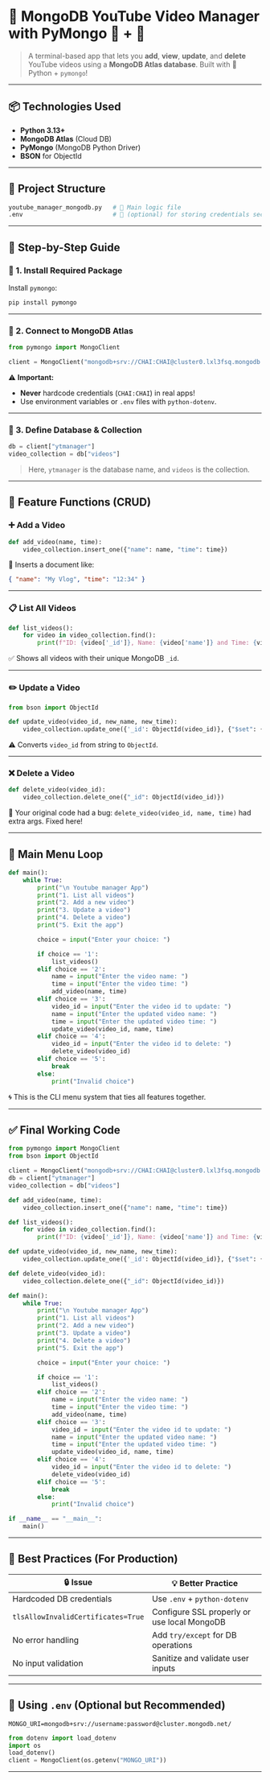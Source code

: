 # 🎥 MongoDB YouTube Video Manager with PyMongo 🐍 + 🍃

> A terminal-based app that lets you **add**, **view**, **update**, and **delete** YouTube videos using a **MongoDB Atlas database**.
> Built with 💖 Python + `pymongo`!

---

## 📦 Technologies Used

* **Python 3.13+**
* **MongoDB Atlas** (Cloud DB)
* **PyMongo** (MongoDB Python Driver)
* **BSON** for ObjectId

---

## 📁 Project Structure

```bash
youtube_manager_mongodb.py   # 🧠 Main logic file
.env                         # 🔐 (optional) for storing credentials securely
```

---

## 🧪 Step-by-Step Guide

### 🔧 1. Install Required Package

Install `pymongo`:

```bash
pip install pymongo
```

---

### 🔗 2. Connect to MongoDB Atlas

```python
from pymongo import MongoClient

client = MongoClient("mongodb+srv://CHAI:CHAI@cluster0.lxl3fsq.mongodb.net/", tlsAllowInvalidCertificates=True)
```

⚠️ **Important:**

* **Never** hardcode credentials (`CHAI:CHAI`) in real apps!
* Use environment variables or `.env` files with `python-dotenv`.

---

### 💾 3. Define Database & Collection

```python
db = client["ytmanager"]
video_collection = db["videos"]
```

> Here, `ytmanager` is the database name, and `videos` is the collection.

---

## 🧠 Feature Functions (CRUD)

### ➕ Add a Video

```python
def add_video(name, time):
    video_collection.insert_one({"name": name, "time": time})
```

📝 Inserts a document like:

```json
{ "name": "My Vlog", "time": "12:34" }
```

---

### 📋 List All Videos

```python
def list_videos():
    for video in video_collection.find():
        print(f"ID: {video['_id']}, Name: {video['name']} and Time: {video['time']}")
```

✅ Shows all videos with their unique MongoDB `_id`.

---

### ✏️ Update a Video

```python
from bson import ObjectId

def update_video(video_id, new_name, new_time):
    video_collection.update_one({'_id': ObjectId(video_id)}, {"$set": {"name": new_name, "time": new_time}})
```

⚠️ Converts `video_id` from string to `ObjectId`.

---

### ❌ Delete a Video

```python
def delete_video(video_id):
    video_collection.delete_one({"_id": ObjectId(video_id)})
```

🚨 Your original code had a bug: `delete_video(video_id, name, time)` had extra args. Fixed here!

---

## 🧪 Main Menu Loop

```python
def main():
    while True:
        print("\n Youtube manager App")
        print("1. List all videos")
        print("2. Add a new video")
        print("3. Update a video")
        print("4. Delete a video")
        print("5. Exit the app")

        choice = input("Enter your choice: ")

        if choice == '1':
            list_videos()
        elif choice == '2':
            name = input("Enter the video name: ")
            time = input("Enter the video time: ")
            add_video(name, time)
        elif choice == '3':
            video_id = input("Enter the video id to update: ")
            name = input("Enter the updated video name: ")
            time = input("Enter the updated video time: ")
            update_video(video_id, name, time)
        elif choice == '4':
            video_id = input("Enter the video id to delete: ")
            delete_video(video_id)
        elif choice == '5':
            break
        else:
            print("Invalid choice")
```

🌀 This is the CLI menu system that ties all features together.

---

## ✅ Final Working Code

```python
from pymongo import MongoClient
from bson import ObjectId

client = MongoClient("mongodb+srv://CHAI:CHAI@cluster0.lxl3fsq.mongodb.net/", tlsAllowInvalidCertificates=True)
db = client["ytmanager"]
video_collection = db["videos"]

def add_video(name, time):
    video_collection.insert_one({"name": name, "time": time})

def list_videos():
    for video in video_collection.find():
        print(f"ID: {video['_id']}, Name: {video['name']} and Time: {video['time']}")

def update_video(video_id, new_name, new_time):
    video_collection.update_one({'_id': ObjectId(video_id)}, {"$set": {"name": new_name, "time": new_time}})

def delete_video(video_id):
    video_collection.delete_one({"_id": ObjectId(video_id)})

def main():
    while True:
        print("\n Youtube manager App")
        print("1. List all videos")
        print("2. Add a new video")
        print("3. Update a video")
        print("4. Delete a video")
        print("5. Exit the app")

        choice = input("Enter your choice: ")

        if choice == '1':
            list_videos()
        elif choice == '2':
            name = input("Enter the video name: ")
            time = input("Enter the video time: ")
            add_video(name, time)
        elif choice == '3':
            video_id = input("Enter the video id to update: ")
            name = input("Enter the updated video name: ")
            time = input("Enter the updated video time: ")
            update_video(video_id, name, time)
        elif choice == '4':
            video_id = input("Enter the video id to delete: ")
            delete_video(video_id)
        elif choice == '5':
            break
        else:
            print("Invalid choice")

if __name__ == "__main__":
    main()
```

---

## 📌 Best Practices (For Production)

| 🔒 Issue                           | 💡 Better Practice                          |
| ---------------------------------- | ------------------------------------------- |
| Hardcoded DB credentials           | Use `.env` + `python-dotenv`                |
| `tlsAllowInvalidCertificates=True` | Configure SSL properly or use local MongoDB |
| No error handling                  | Add `try/except` for DB operations          |
| No input validation                | Sanitize and validate user inputs           |

---

## 🔐 Using `.env` (Optional but Recommended)

```env
MONGO_URI=mongodb+srv://username:password@cluster.mongodb.net/
```

```python
from dotenv import load_dotenv
import os
load_dotenv()
client = MongoClient(os.getenv("MONGO_URI"))
```

---

